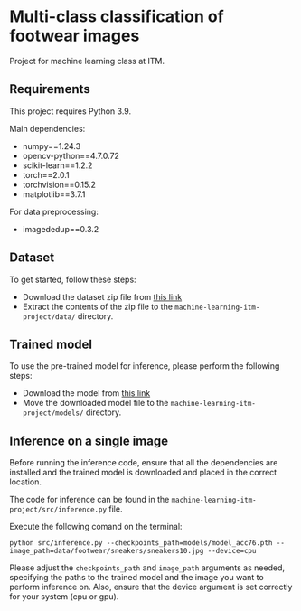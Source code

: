 # Multi-class classification of footwear images

Project for machine learning class at ITM.

## Requirements

This project requires Python 3.9.

Main dependencies:

- numpy==1.24.3
- opencv-python==4.7.0.72
- scikit-learn==1.2.2
- torch==2.0.1
- torchvision==0.15.2
- matplotlib==3.7.1

For data preprocessing:
- imagededup==0.3.2

## Dataset

To get started, follow these steps:

- Download the dataset zip file from [this link](https://drive.google.com/file/d/1fQ1odj-YURjW1nYl2fEhMscqZV-J2Of-/view?usp=share_link)
- Extract the contents of the zip file to the `machine-learning-itm-project/data/`	 directory.

## Trained model

To use the pre-trained model for inference, please perform the following steps:

- Download the model from [this link](https://drive.google.com/file/d/1Z5OsrMzKxzogTYikp4o_pQodHUUucAvE/view?usp=share_link)
- Move the downloaded model file to the `machine-learning-itm-project/models/` directory.

## Inference on a single image

Before running the inference code, ensure that all the dependencies are installed and the trained model is downloaded and placed in the correct location.

The code for inference can be found in the `machine-learning-itm-project/src/inference.py` file.

Execute the following comand on the terminal:

	python src/inference.py --checkpoints_path=models/model_acc76.pth --image_path=data/footwear/sneakers/sneakers10.jpg --device=cpu

Please adjust the `checkpoints_path` and `image_path` arguments as needed, specifying the paths to the trained model and the image you want to perform inference on. Also, ensure that the device argument is set correctly for your system (cpu or gpu).

